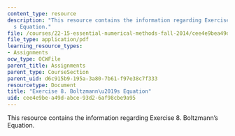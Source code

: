 ```yaml
---
content_type: resource
description: "This resource contains the information regarding Exercise 8. Boltzmann\u2019\
  s Equation."
file: /courses/22-15-essential-numerical-methods-fall-2014/cee4e9bea49dabce93d26af98cbe9a95_MIT22_15F14_ex08.pdf
file_type: application/pdf
learning_resource_types:
- Assignments
ocw_type: OCWFile
parent_title: Assignments
parent_type: CourseSection
parent_uid: d6c915b9-195a-3a80-7b61-f97e38c7f333
resourcetype: Document
title: "Exercise 8. Boltzmann\u2019s Equation"
uid: cee4e9be-a49d-abce-93d2-6af98cbe9a95
---
```

This resource contains the information regarding Exercise 8. Boltzmann’s Equation.

